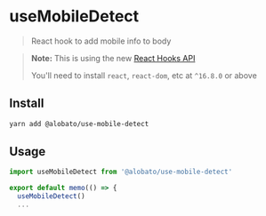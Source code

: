 # useMobileDetect

> React hook to add mobile info to body

> **Note:** This is using the new [React Hooks API](https://reactjs.org/docs/hooks-intro.html)
>
> You'll need to install `react`, `react-dom`, etc at `^16.8.0` or above

## Install

```sh
yarn add @alobato/use-mobile-detect
```

## Usage

```js
import useMobileDetect from '@alobato/use-mobile-detect'

export default memo(() => {
  useMobileDetect()
  ...

```